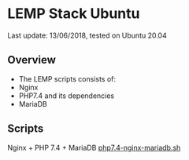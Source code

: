 # LEMP Stack Ubuntu
Last update: 13/06/2018, tested on Ubuntu 20.04

## Overview
- The LEMP scripts consists of:
- Nginx
- PHP7.4 and its dependencies
- MariaDB

## Scripts
Nginx + PHP 7.4 + MariaDB [php7.4-nginx-mariadb.sh](https://github.com/meziaris/LEMP-Stack-Ubuntu/blob/master/php7.4-nginx-mariadb.sh)
